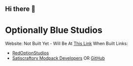 ## Hi there 👋

<!--

**Here are some ideas to get you started:**

🙋‍♀️ A short introduction - what is your organization all about?
🌈 Contribution guidelines - how can the community get involved?
👩‍💻 Useful resources - where can the community find your docs? Is there anything else the community should know?
🍿 Fun facts - what does your team eat for breakfast?
🧙 Remember, you can do mighty things with the power of [Markdown](https://docs.github.com/github/writing-on-github/getting-started-with-writing-and-formatting-on-github/basic-writing-and-formatting-syntax)
-->
# Optionally Blue Studios

Website: Not Built Yet - Will Be At [This Link](https://optionallybluestudios.github.io) When Built
Links:
- [RedOptionStudios](https://red-option-studios.github.io)
- [Satiscraftory Modpack Developers](https://satiscraftory-modpack-developers.github.io/Website) OR [GitHub](https://github.com/Satiscraftory-Modpack-Developers)
